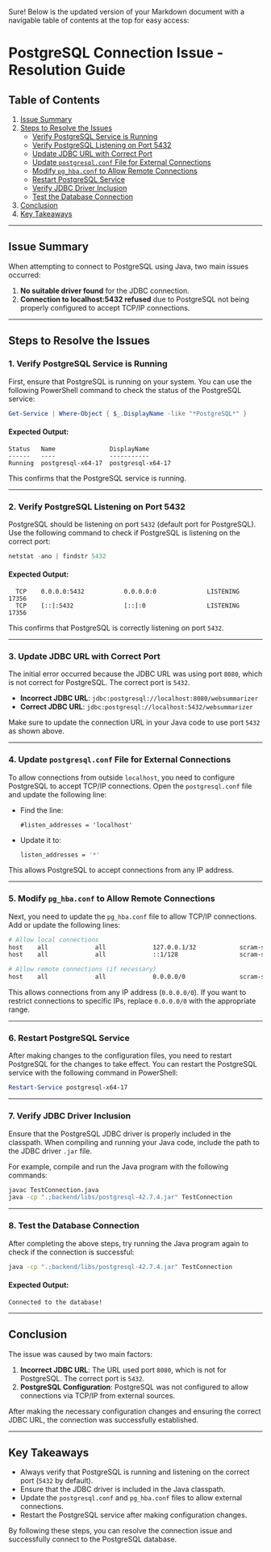 Sure! Below is the updated version of your Markdown document with a navigable table of contents at the top for easy access:


# PostgreSQL Connection Issue - Resolution Guide

## **Table of Contents**
1. [Issue Summary](#issue-summary)
2. [Steps to Resolve the Issues](#steps-to-resolve-the-issues)
    - [Verify PostgreSQL Service is Running](#verify-postgresql-service-is-running)
    - [Verify PostgreSQL Listening on Port 5432](#verify-postgresql-listening-on-port-5432)
    - [Update JDBC URL with Correct Port](#update-jdbc-url-with-correct-port)
    - [Update `postgresql.conf` File for External Connections](#update-postgresqlconf-file-for-external-connections)
    - [Modify `pg_hba.conf` to Allow Remote Connections](#modify-pghbaconf-to-allow-remote-connections)
    - [Restart PostgreSQL Service](#restart-postgresql-service)
    - [Verify JDBC Driver Inclusion](#verify-jdbc-driver-inclusion)
    - [Test the Database Connection](#test-the-database-connection)
3. [Conclusion](#conclusion)
4. [Key Takeaways](#key-takeaways)

---

## **Issue Summary**

When attempting to connect to PostgreSQL using Java, two main issues occurred:

1. **No suitable driver found** for the JDBC connection.
2. **Connection to localhost:5432 refused** due to PostgreSQL not being properly configured to accept TCP/IP connections.

---

## **Steps to Resolve the Issues**

### **1. Verify PostgreSQL Service is Running**

First, ensure that PostgreSQL is running on your system. You can use the following PowerShell command to check the status of the PostgreSQL service:

```powershell
Get-Service | Where-Object { $_.DisplayName -like "*PostgreSQL*" }
```

#### Expected Output:
```
Status   Name               DisplayName
------   ----               -----------
Running  postgresql-x64-17  postgresql-x64-17
```

This confirms that the PostgreSQL service is running.

---

### **2. Verify PostgreSQL Listening on Port 5432**

PostgreSQL should be listening on port `5432` (default port for PostgreSQL). Use the following command to check if PostgreSQL is listening on the correct port:

```powershell
netstat -ano | findstr 5432
```

#### Expected Output:
```
  TCP    0.0.0.0:5432           0.0.0.0:0              LISTENING       17356
  TCP    [::]:5432              [::]:0                 LISTENING       17356
```

This confirms that PostgreSQL is correctly listening on port `5432`.

---

### **3. Update JDBC URL with Correct Port**

The initial error occurred because the JDBC URL was using port `8080`, which is not correct for PostgreSQL. The correct port is `5432`.

- **Incorrect JDBC URL**: `jdbc:postgresql://localhost:8080/websummarizer`
- **Correct JDBC URL**: `jdbc:postgresql://localhost:5432/websummarizer`

Make sure to update the connection URL in your Java code to use port `5432` as shown above.

---

### **4. Update `postgresql.conf` File for External Connections**

To allow connections from outside `localhost`, you need to configure PostgreSQL to accept TCP/IP connections. Open the `postgresql.conf` file and update the following line:

- Find the line:
  ```
  #listen_addresses = 'localhost'
  ```
- Update it to:
  ```bash
  listen_addresses = '*'
  ```
This allows PostgreSQL to accept connections from any IP address.

---

### **5. Modify `pg_hba.conf` to Allow Remote Connections**

Next, you need to update the `pg_hba.conf` file to allow TCP/IP connections. Add or update the following lines:

```bash
# Allow local connections
host    all             all             127.0.0.1/32            scram-sha-256
host    all             all             ::1/128                 scram-sha-256

# Allow remote connections (if necessary)
host    all             all             0.0.0.0/0               scram-sha-256
```

This allows connections from any IP address (`0.0.0.0/0`). If you want to restrict connections to specific IPs, replace `0.0.0.0/0` with the appropriate range.

---

### **6. Restart PostgreSQL Service**

After making changes to the configuration files, you need to restart PostgreSQL for the changes to take effect. You can restart the PostgreSQL service with the following command in PowerShell:

```powershell
Restart-Service postgresql-x64-17
```

---

### **7. Verify JDBC Driver Inclusion**

Ensure that the PostgreSQL JDBC driver is properly included in the classpath. When compiling and running your Java code, include the path to the JDBC driver `.jar` file.

For example, compile and run the Java program with the following commands:

```bash
javac TestConnection.java
java -cp ".;backend/libs/postgresql-42.7.4.jar" TestConnection
```

---

### **8. Test the Database Connection**

After completing the above steps, try running the Java program again to check if the connection is successful:

```bash
java -cp ".;backend/libs/postgresql-42.7.4.jar" TestConnection
```

#### Expected Output:
```
Connected to the database!
```

---

## **Conclusion**

The issue was caused by two main factors:
1. **Incorrect JDBC URL**: The URL used port `8080`, which is not for PostgreSQL. The correct port is `5432`.
2. **PostgreSQL Configuration**: PostgreSQL was not configured to allow connections via TCP/IP from external sources.

After making the necessary configuration changes and ensuring the correct JDBC URL, the connection was successfully established.

---

## **Key Takeaways**

- Always verify that PostgreSQL is running and listening on the correct port (`5432` by default).
- Ensure that the JDBC driver is included in the Java classpath.
- Update the `postgresql.conf` and `pg_hba.conf` files to allow external connections.
- Restart the PostgreSQL service after making configuration changes.

By following these steps, you can resolve the connection issue and successfully connect to the PostgreSQL database.


